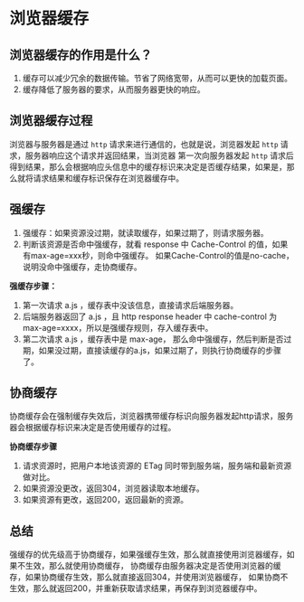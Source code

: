# 浏览器缓存

## 浏览器缓存的作用是什么？

1. 缓存可以减少冗余的数据传输。节省了网络宽带，从而可以更快的加载页面。
2. 缓存降低了服务器的要求，从而服务器更快的响应。

## 浏览器缓存过程
浏览器与服务器是通过 `http` 请求来进行通信的，也就是说，浏览器发起 `http` 请求，服务器响应这个请求并返回结果，当浏览器
第一次向服务器发起 `http` 请求后得到结果，那么会根据响应头信息中的缓存标识来决定是否缓存结果，如果是，那么就将请求结果和缓存标识保存在浏览器缓存中。

## 强缓存
1. 强缓存：如果资源没过期，就读取缓存，如果过期了，则请求服务器。
2. 判断该资源是否命中强缓存，就看 response 中 Cache-Control 的值，如果有max-age=xxx秒，则命中强缓存。
如果Cache-Control的值是no-cache，说明没命中强缓存，走协商缓存。

**强缓存步骤：**
1. 第一次请求 a.js ，缓存表中没该信息，直接请求后端服务器。
2. 后端服务器返回了 a.js ，且 http response header 中 cache-control 为 max-age=xxxx，所以是强缓存规则，存入缓存表中。
3. 第二次请求 a.js ，缓存表中是 max-age， 那么命中强缓存，然后判断是否过期，如果没过期，直接读缓存的a.js，如果过期了，则执行协商缓存的步骤了。

## 协商缓存
协商缓存会在强制缓存失效后，浏览器携带缓存标识向服务器发起http请求，服务器会根据缓存标识来决定是否使用缓存的过程。

**协商缓存步骤**
1. 请求资源时，把用户本地该资源的 ETag 同时带到服务端，服务端和最新资源做对比。
2. 如果资源没更改，返回304，浏览器读取本地缓存。
3. 如果资源有更改，返回200，返回最新的资源。

## 总结
强缓存的优先级高于协商缓存，如果强缓存生效，那么就直接使用浏览器缓存，如果不生效，那么就使用协商缓存，
协商缓存由服务器决定是否使用浏览器的缓存，如果协商缓存生效，那么就直接返回304，并使用浏览器缓存，
如果协商不生效，那么就返回200，并重新获取请求结果，再保存到浏览器缓存中。
